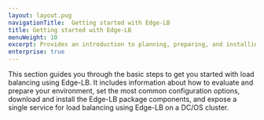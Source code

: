 ```yaml
---
layout: layout.pug
navigationTitle:  Getting started with Edge-LB
title: Getting started with Edge-LB
menuWeight: 10
excerpt: Provides an introduction to planning, preparing, and installing Edge-LB
enterprise: true
---
```

This section guides you through the basic steps to get you started with load balancing using Edge-LB. It includes information about how to evaluate and prepare your environment, set the most common configuration options, download and install the Edge-LB package components, and expose a single service for load balancing using Edge-LB on a DC/OS cluster.
